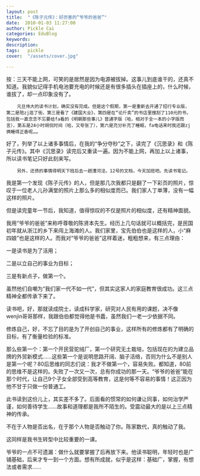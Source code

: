 ```yaml
---
layout: post  
title:  "《陈子元传》：好厉害的“爷爷的爸爸”"
date:  2010-01-03 11:27:00
author: Pickle Cai  
categories: EduBlog  
keywords: 
description:   
tags:	pickle   
cover:  "/assets/cover.jpg"  

---
```


按：三天不能上网，可笑的是居然是因为电源被拔掉。这事儿到底谁干的，还真不知道。我貌似记得手机电池要充电的时候还是有很多插头在插座上的，什么时候，谁拔了，却一点印象没有了。



        元旦伟大的读书计划，确实没有完成。但是这个假期，第一是重新去开通了招行专业版，第二是陪zj逛了街，第三是看了《建国大业》，第四是在“论斤卖”的书店里搜刮了110元的书，包括我一直念念不忘要给fa看的《明朝那些事儿》普通字版（哈，相对于全一本的小字版而言），第五是24小时胡侃时间（哈，又夸张了），第六是充分补充了睡眠，fa电话来时我还跟zj俩睡得正香呢……



好了，列举了以上诸多事情后，在我的“争分夺秒”之下，读完了《沉思录》和《陈子元传》。其中《沉思录》读完后又重读一遍。因为不能上网，再加上以上诸事，所以读书笔记只好此刻来写。



        另外，还债的事情得明天下班后去一趟漕河泾。12号的文档，今天加班吧。先读书笔记。



 



我是第一个发现《陈子元传》的人，但是那几次我都只是翻了一下彩页的照片，惊叹于一位老人儿孙满堂的照片上那么多的相似度而已。我们家人丁单薄，没有一幅这样的照片。



但是读完童年一节后，我知道，值得惊叹的不仅是照片的相似度，还有精神面貌。



我用“爷爷的爸爸”来称呼尊敬的陈贤本先生。经历上几句话就可以概括完，是民国初年就从浙江的乡下来闯上海滩的人。我们家里，宝先伯伯也是这样的人，小“麻四娘”也是这样的人。而我对“爷爷的爸爸”这样着迷，粗粗想来，有三点理由：





一是读书是为了活用； 

二是以立自己的事业为目标； 

三是有新点子，做第一个。

虽然他们自嘲为“我们家一代不如一代”，但其实这家人的家庭教育很成功。这三点精神全都传承下来了。



读书吧，好，那就读成院士，读成科学家，研究对人民有用的课题，决不像wenjin哥哥那样，我跟伯伯都觉得他是书蠹，虽然我们一老一少依据不同。



修炼自己，好，不忘了目的是为了开创自己的事业，这样所有的修炼都有了明确的目标，有了衡量检验的标准。



那么些第一个：第一个开民营驼绒厂，第一个研究无土栽培，包括现在的为建立品牌的外贸新模式……这些第一个是说明思路开阔、脑子活络，否则为什么不是别人是第一个呢？80后思维的同志们说：我才不做第一个，容易失败。都知道，80前的思维不是这样的。失败了一次又一次，总有你成功的那一天。“爷爷的爸爸”能在那个时代，让自己9个子女全部受到高等教育，这是何等不容易的事情！这正因为他不甘于只做一份普通工。



此书读到这份儿上，其实差不多了。后面看的惯常的如何谦让同事，如何治学严谨，如何善待学生……故事和道理都是我所不陌生的。受震动最大的是以上三点精神的传承。



不在于人物是否出名，在于那个人物是否触动了你。陈家数代，真的触动了我。



这同样是我书生转型中比较重要的一课。



 



爷爷的一点不可遗漏：做什么就要掌握了后再放下来。他读书聪明，年轻时也是广铺基础，后来才专一到一个方面。想有所成就，似乎是这样：基础广，掌握，有想法或者需求……



		    
